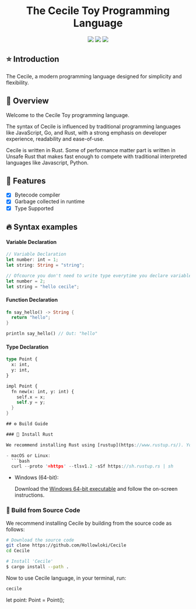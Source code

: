 
<h1 align="center">The Cecile Toy Programming Language</h1>

<p align="center">
  <img src="https://img.shields.io/crates/d/Cecile?style=for-the-badge" />
  <img src="https://img.shields.io/crates/l/Cecile?style=for-the-badge" />
  <img src="https://img.shields.io/github/stars/Hollowloki/Cecile?style=for-the-badge&logo=trustpilot" />
  


</p>


## ⭐ Introduction

The Cecile, a modern programming language designed for simplicity and flexibility.

## 🍎 Overview

Welcome to the Cecile Toy programming language.

The syntax of Cecile is influenced by traditional programming languages like JavaScript, Go, and Rust, with a strong emphasis on developer experience, readability and ease-of-use.

Cecile is written in Rust. Some of performance matter part is written in Unsafe Rust that makes fast enough to compete with traditional interpreted languages like Javascript, Python.

## 📕 Features

- [x] Bytecode compiler
- [x] Garbage collected in runtime
- [x] Type Supported

## 🔥 Syntax examples

#### Variable Declaration
```rust
// Variable Declaration
let number: int = 1;
let string: String = "string";

// Ofcource you don't need to write type everytime you declare variable
let number = 2;
let string = "hello cecile";

```
#### Function Declaration
```rust
fn say_hello() -> String {
  return "hello";
}

println say_hello() // Out: "hello"
```

#### Type Declaration
```rust
type Point {
  x: int,
  y: int,
}

impl Point {
  fn new(x: int, y: int) {
    self.x = x;
    self.y = y;
  }
}

## ⚙️️ Build Guide 

### 🦀 Install Rust

We recommend installing Rust using [rustup](https://www.rustup.rs/). You can install `rustup` as follows:

- macOS or Linux:
  ```bash
  curl --proto '=https' --tlsv1.2 -sSf https://sh.rustup.rs | sh
  ```

- Windows (64-bit):  
  
  Download the [Windows 64-bit executable](https://win.rustup.rs/x86_64) and follow the on-screen instructions.

### 🐙 Build from Source Code

We recommend installing Cecile by building from the source code as follows:

```bash
# Download the source code
git clone https://github.com/Hollowloki/Cecile
cd Cecile

# Install 'Cecile'
$ cargo install --path .
```

Now to use Cecile language, in your terminal, run:
```bash
cecile
```

let point: Point = Point();
```

